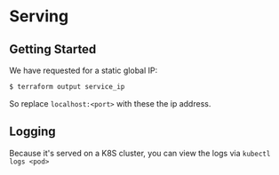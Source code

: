 # Serving


## Getting Started

We have requested for a static global IP:


```bash
$ terraform output service_ip
```

So replace `localhost:<port>` with these the ip address.


## Logging

Because it's served on a K8S cluster, you can view the logs via `kubectl logs <pod>`

